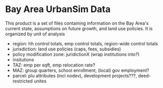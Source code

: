 # Bay Area UrbanSim Data

This product is a set of files containing information on the Bay Area's current state, assumptions on future growth, and land use policies. It is organized by unit of analysis
* region: hh control totals, emp control totals, region-wide control totals
* jurisdiction: land use policies (caps, fees, subsidies)
* policy modification zone: juridictionX (wrap institutions into?)
* insitutions
* TAZ: emp per sqft, emp relocation rate?
* MAZ: group quarters, school enrollment, (local) gov employment?
* parcel: plu attributes (incl nodev), development projects???, deed-restricted unites

##
